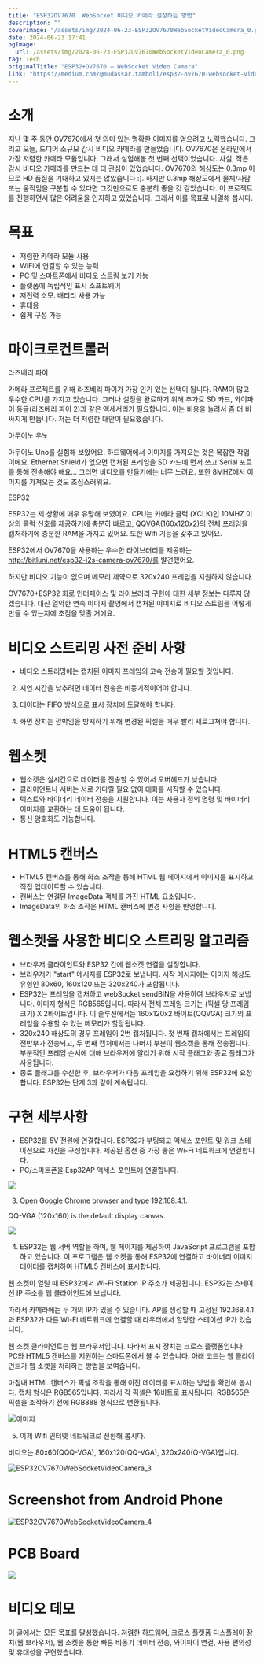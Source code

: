 ```yaml
---
title: "ESP32OV7670  WebSocket 비디오 카메라 설정하는 방법"
description: ""
coverImage: "/assets/img/2024-06-23-ESP32OV7670WebSocketVideoCamera_0.png"
date: 2024-06-23 17:41
ogImage: 
  url: /assets/img/2024-06-23-ESP32OV7670WebSocketVideoCamera_0.png
tag: Tech
originalTitle: "ESP32+OV7670 — WebSocket Video Camera"
link: "https://medium.com/@mudassar.tamboli/esp32-ov7670-websocket-video-camera-26c35aedcc64"
---
```



# 소개

지난 몇 주 동안 OV7670에서 첫 의미 있는 명확한 이미지를 얻으려고 노력했습니다. 그리고 오늘, 드디어 소규모 감시 비디오 카메라를 만들었습니다. OV7670은 온라인에서 가장 저렴한 카메라 모듈입니다. 그래서 실험해볼 첫 번째 선택이었습니다. 사실, 작은 감시 비디오 카메라를 만드는 데 더 관심이 있었습니다. OV7670의 해상도는 0.3mp 이므로 HD 품질을 기대하고 있지는 않았습니다 :). 하지만 0.3mp 해상도에서 물체/사람 또는 움직임을 구분할 수 있다면 그것만으로도 충분히 좋을 것 같았습니다. 이 프로젝트를 진행하면서 많은 어려움을 인지하고 있었습니다. 그래서 이를 목표로 나열해 봅시다.

# 목표

- 저렴한 카메라 모듈 사용
- WiFi에 연결할 수 있는 능력
- PC 및 스마트폰에서 비디오 스트림 보기 가능
- 플랫폼에 독립적인 표시 소프트웨어
- 저전력 소모. 배터리 사용 가능
- 휴대용
- 쉽게 구성 가능

<div class="content-ad"></div>

# 마이크로컨트롤러

라즈베리 파이

카메라 프로젝트를 위해 라즈베리 파이가 가장 인기 있는 선택이 됩니다. RAM이 많고 우수한 CPU를 가지고 있습니다. 그러나 설정을 완료하기 위해 추가로 SD 카드, 와이파이 동글(라즈베리 파이 2)과 같은 액세서리가 필요합니다. 이는 비용을 늘려서 좀 더 비싸지게 만듭니다. 저는 더 저렴한 대안이 필요했습니다.

아두이노 우노

<div class="content-ad"></div>

아두이노 Uno를 실험해 보았어요. 하드웨어에서 이미지를 가져오는 것은 복잡한 작업이에요. Ethernet Shield가 없으면 캡처된 프레임을 SD 카드에 먼저 쓰고 Serial 포트를 통해 전송해야 해요... 그러면 비디오를 만들기에는 너무 느려요. 또한 8MHZ에서 이미지를 가져오는 것도 조심스러워요.

ESP32

ESP32는 제 상황에 매우 유망해 보였어요. CPU는 카메라 클럭 (XCLK)인 10MHZ 이상의 클럭 신호를 제공하기에 충분히 빠르고, QQVGA(160x120x2)의 전체 프레임을 캡처하기에 충분한 RAM을 가지고 있어요. 또한 Wifi 기능을 갖추고 있어요.

ESP32에서 OV7670을 사용하는 우수한 라이브러리를 제공하는 http://bitluni.net/esp32-i2s-camera-ov7670/를 발견했어요.

<div class="content-ad"></div>

하지만 비디오 기능이 없으며 메모리 제약으로 320x240 프레임을 지원하지 않습니다.

OV7670+ESP32 회로 인터페이스 및 라이브러리 구현에 대한 세부 정보는 다루지 않겠습니다. 대신 열악한 연속 이미지 촬영에서 캡처된 이미지로 비디오 스트림을 어떻게 만들 수 있는지에 초점을 맞출 거에요.

# 비디오 스트리밍 사전 준비 사항

- 비디오 스트리밍에는 캡처된 이미지 프레임의 고속 전송이 필요할 것입니다.

<div class="content-ad"></div>

2. 지연 시간을 낮추려면 데이터 전송은 비동기적이어야 합니다.

3. 데이터는 FIFO 방식으로 표시 장치에 도달해야 합니다.

4. 화면 장치는 깜박임을 방지하기 위해 변경된 픽셀을 매우 빨리 새로고쳐야 합니다.

# 웹소켓

<div class="content-ad"></div>

- 웹소켓은 실시간으로 데이터를 전송할 수 있어서 오버헤드가 낮습니다.
- 클라이언트나 서버는 서로 기다릴 필요 없이 대화를 시작할 수 있습니다.
- 텍스트와 바이너리 데이터 전송을 지원합니다. 이는 사용자 정의 명령 및 바이너리 이미지를 교환하는 데 도움이 됩니다.
- 통신 암호화도 가능합니다.

# HTML5 캔버스

- HTML5 캔버스를 통해 화소 조작을 통해 HTML 웹 페이지에서 이미지를 표시하고 직접 업데이트할 수 있습니다.
- 캔버스는 연결된 ImageData 객체를 가진 HTML 요소입니다.
- ImageData의 화소 조작은 HTML 캔버스에 변경 사항을 반영합니다.

# 웹소켓을 사용한 비디오 스트리밍 알고리즘

<div class="content-ad"></div>

- 브라우저 클라이언트와 ESP32 간에 웹소켓 연결을 설정합니다.
- 브라우저가 "start" 메시지를 ESP32로 보냅니다. 시작 메시지에는 이미지 해상도 유형인 80x60, 160x120 또는 320x240가 포함됩니다.
- ESP32는 프레임을 캡처하고 webSocket.sendBIN을 사용하여 브라우저로 보냅니다. 이미지 형식은 RGB565입니다. 따라서 전체 프레임 크기는 (픽셀 당 프레임 크기) X 2바이트입니다. 이 솔루션에서는 160x120x2 바이트(QQVGA) 크기의 프레임을 수용할 수 있는 메모리가 할당됩니다.
- 320x240 해상도의 경우 프레임이 2번 캡처됩니다. 첫 번째 캡처에서는 프레임의 전반부가 전송되고, 두 번째 캡처에서는 나머지 부분이 웹소켓을 통해 전송됩니다. 부분적인 프레임 순서에 대해 브라우저에 알리기 위해 시작 플래그와 종료 플래그가 사용됩니다.
- 종료 플래그를 수신한 후, 브라우저가 다음 프레임을 요청하기 위해 ESP32에 요청합니다. ESP32는 단계 3과 같이 계속됩니다.

# 구현 세부사항

- ESP32를 5V 전원에 연결합니다. ESP32가 부팅되고 액세스 포인트 및 워크 스테이션으로 자신을 구성합니다. 제공된 옵션 중 가장 좋은 Wi-Fi 네트워크에 연결합니다.
- PC/스마트폰을 Esp32AP 액세스 포인트에 연결합니다.

<div class="content-ad"></div>


<img src="/assets/img/2024-06-23-ESP32OV7670WebSocketVideoCamera_0.png" />

3. Open Google Chrome browser and type 192.168.4.1.

QQ-VGA (120x160) is the default display canvas.

<img src="/assets/img/2024-06-23-ESP32OV7670WebSocketVideoCamera_1.png" />


<div class="content-ad"></div>

4. ESP32는 웹 서버 역할을 하며, 웹 페이지를 제공하여 JavaScript 프로그램을 포함하고 있습니다. 이 프로그램은 웹 소켓을 통해 ESP32에 연결하고 바이너리 이미지 데이터를 캡처하여 HTML5 캔버스에 표시합니다.

웹 소켓이 열릴 때 ESP32에서 Wi-Fi Station IP 주소가 제공됩니다. ESP32는 스테이션 IP 주소를 웹 클라이언트에 보냅니다.

따라서 카메라에는 두 개의 IP가 있을 수 있습니다. AP를 생성할 때 고정된 192.168.4.1과 ESP32가 다른 Wi-Fi 네트워크에 연결할 때 라우터에서 할당한 스테이션 IP가 있습니다.

웹 소켓 클라이언트는 웹 브라우저입니다. 따라서 표시 장치는 크로스 플랫폼입니다. PC와 HTML5 캔버스를 지원하는 스마트폰에서 볼 수 있습니다. 아래 코드는 웹 클라이언트가 웹 소켓을 처리하는 방법을 보여줍니다.

<div class="content-ad"></div>

마침내 HTML 캔버스가 픽셀 조작을 통해 이진 데이터를 표시하는 방법을 확인해 봅시다. 캡처 형식은 RGB565입니다. 따라서 각 픽셀은 16비트로 표시됩니다. RGB565은 픽셀을 조작하기 전에 RGB888 형식으로 변환됩니다.

![이미지](/assets/img/2024-06-23-ESP32OV7670WebSocketVideoCamera_2.png)

5. 이제 Wifi 인터넷 네트워크로 전환해 봅시다.

비디오는 80x60(QQQ-VGA), 160x120(QQ-VGA), 320x240(Q-VGA)입니다.

<div class="content-ad"></div>


![ESP32OV7670WebSocketVideoCamera_3](/assets/img/2024-06-23-ESP32OV7670WebSocketVideoCamera_3.png)

# Screenshot from Android Phone

![ESP32OV7670WebSocketVideoCamera_4](/assets/img/2024-06-23-ESP32OV7670WebSocketVideoCamera_4.png)

# PCB Board


<div class="content-ad"></div>

<img src="/assets/img/2024-06-23-ESP32OV7670WebSocketVideoCamera_5.png" />

# 비디오 데모

이 글에서는 모든 목표를 달성했습니다. 저렴한 하드웨어, 크로스 플랫폼 디스플레이 장치(웹 브라우저), 웹 소켓을 통한 빠른 비동기 데이터 전송, 와이파이 연결, 사용 편의성 및 휴대성을 구현했습니다.